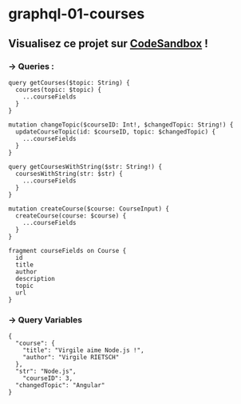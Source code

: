 # graphql-01-courses

## Visualisez ce projet sur [CodeSandbox](https://codesandbox.io/s/ecstatic-cohen-suecg?file=/server2.js) !

### -> Queries :

```
query getCourses($topic: String) {
  courses(topic: $topic) {
    ...courseFields
  }
}

mutation changeTopic($courseID: Int!, $changedTopic: String!) {
  updateCourseTopic(id: $courseID, topic: $changedTopic) {
    ...courseFields
  }
}

query getCoursesWithString($str: String!) {
  coursesWithString(str: $str) {
    ...courseFields
  }
}

mutation createCourse($course: CourseInput) {
  createCourse(course: $course) {
    ...courseFields
  }
}

fragment courseFields on Course {
  id
  title
  author
  description
  topic
  url
}
```

### -> Query Variables

```
{
  "course": {
    "title": "Virgile aime Node.js !",
    "author": "Virgile RIETSCH"
  },
  "str": "Node.js",
	"courseID": 3,
  "changedTopic": "Angular"
}
```
